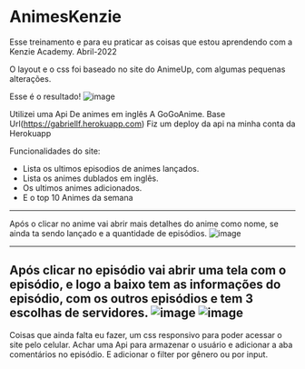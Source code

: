# AnimesKenzie
Esse treinamento e para eu praticar as coisas que estou aprendendo com a Kenzie Academy. Abril-2022

O layout e o css foi baseado no site do AnimeUp, com algumas pequenas alterações.

Esse é o resultado!
  ![image](https://user-images.githubusercontent.com/96635752/175948217-f98e7ee2-c33f-4f00-b736-81472317d57d.png)

Utilizei uma Api De animes em inglês A GoGoAnime.
Base Url(https://gabriellf.herokuapp.com) Fiz um deploy da api na minha conta da Herokuapp

Funcionalidades do site:
- Lista os ultimos episodios de animes lançados.
- Lista os animes dublados em inglês.
- Os ultimos animes adicionados.
- E o top 10 Animes da semana
--------------------------------------------
   
Após o clicar no anime vai abrir mais detalhes do anime como nome, se ainda ta sendo lançado e a quantidade de episódios.
   ![image](https://user-images.githubusercontent.com/96635752/175949654-97fa2363-8e99-41ab-9c6a-7f00e5f9c324.png)

----------------------------------------------------------------------------------------------------------------------------------------
Após clicar no episódio vai abrir uma tela com o episódio, e logo a baixo tem as informações do episódio, com os outros episódios e tem 3 escolhas de servidores.
   ![image](https://user-images.githubusercontent.com/96635752/175950741-fdc7658c-cf5a-4589-be21-d97a75bed9f0.png)
   ![image](https://user-images.githubusercontent.com/96635752/175950803-6bac1779-ca12-44c5-b2ec-72b6e258aa52.png)
-------------------------------------------------------------------------------------------------------------------------------------------

Coisas que ainda falta eu fazer, um css responsivo para poder acessar o site pelo celular. 
Achar uma Api para armazenar o usuário e adicionar a aba comentários no episódio.
E adicionar o filter por gênero ou por input.


